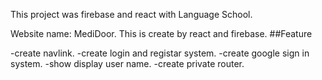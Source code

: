 
This project was firebase and react with Language School.

Website name: MediDoor. This is create by react and firebase.
##Feature

-create navlink.
-create login and registar system.
-create google sign in system.
-show display user name.
-create private router.